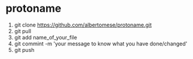 # protoname <br>

1. git clone https://github.com/albertomese/protoname.git <br>
2. git pull <br>
3. git add name_of_your_file <br>
4. git commint -m 'your message to know what you have done/changed' <br>
5. git push <br>

